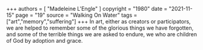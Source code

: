 +++
authors = [
  "Madeleine L'Engle"
]
copyright = "1980"
date = "2021-11-15"
page = "19"
source = "Walking On Water"
tags = ["art","memory","suffering"]
+++
In art, either as creators or participators, we are helped to remember some of the glorious things we have forgotten, and some of the terrible things we are asked to endure, we who are children of God by adoption and grace.
